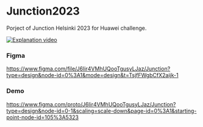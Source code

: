 # Junction2023
Porject of Junction Helsinki 2023 for Huawei challenge.

[![Explanation video](https://i3.ytimg.com/vi/pVpba9R3o7g/maxresdefault.jpg)]([https://youtu.be/pVpba9R3o7g](https://youtu.be/pVpba9R3o7g))

### Figma
https://www.figma.com/file/J6Iir4VMhUQooTgusyLJaz/Junction?type=design&node-id=0%3A1&mode=design&t=TsjfFWgbCfX2aijk-1
### Demo
https://www.figma.com/proto/J6Iir4VMhUQooTgusyLJaz/Junction?type=design&node-id=0-1&scaling=scale-down&page-id=0%3A1&starting-point-node-id=105%3A5323
